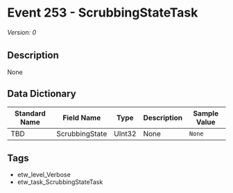 # Event 253 - ScrubbingStateTask
###### Version: 0

## Description
None

## Data Dictionary
|Standard Name|Field Name|Type|Description|Sample Value|
|---|---|---|---|---|
|TBD|ScrubbingState|UInt32|None|`None`|

## Tags
* etw_level_Verbose
* etw_task_ScrubbingStateTask